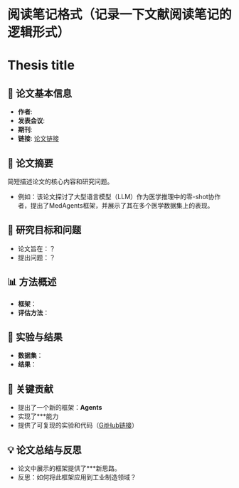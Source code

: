 # 阅读笔记格式（记录一下文献阅读笔记的逻辑形式）
# Thesis title
## 📖 论文基本信息
- **作者**:
- **发表会议**:
- **期刊**:
- **链接**: [论文链接]()
## 📝 论文摘要
简短描述论文的核心内容和研究问题。
- 例如：该论文探讨了大型语言模型（LLM）作为医学推理中的零-shot协作者，提出了MedAgents框架，并展示了其在多个医学数据集上的表现。
## 🧠 研究目标和问题
- 论文旨在：？
- 提出问题：？
## 📊 方法概述
- **框架**：
- **评估方法**：  
## 🔬 实验与结果
- **数据集**：
- **结果**：  
## 🧩 关键贡献
- 提出了一个新的框架：**Agents**
- 实现了***能力
- 提供了可复现的实验和代码（[GitHub链接]()）
## 💡 论文总结与反思
- 论文中展示的框架提供了***新思路。
- 反思：如何将此框架应用到工业制造领域？

